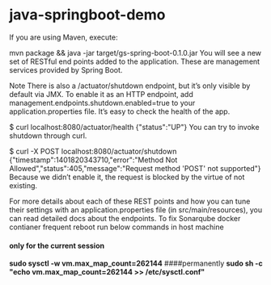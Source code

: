 # java-springboot-demo


If you are using Maven, execute:

mvn package && java -jar target/gs-spring-boot-0.1.0.jar
You will see a new set of RESTful end points added to the application. These are management services provided by Spring Boot.

Note
There is also a /actuator/shutdown endpoint, but it’s only visible by default via JMX. To enable it as an HTTP endpoint, add management.endpoints.shutdown.enabled=true to your application.properties file.
It’s easy to check the health of the app.

$ curl localhost:8080/actuator/health
{"status":"UP"}
You can try to invoke shutdown through curl.

$ curl -X POST localhost:8080/actuator/shutdown
{"timestamp":1401820343710,"error":"Method Not Allowed","status":405,"message":"Request method 'POST' not supported"}
Because we didn’t enable it, the request is blocked by the virtue of not existing.

For more details about each of these REST points and how you can tune their settings with an application.properties file (in src/main/resources), you can read detailed docs about the endpoints.
To fix Sonarqube docker contianer frequent reboot run below commands in host machine 
#### only for the current session
**sudo sysctl -w vm.max_map_count=262144**
####permanently
**sudo sh -c "echo vm.max_map_count=262144 >> /etc/sysctl.conf"**
